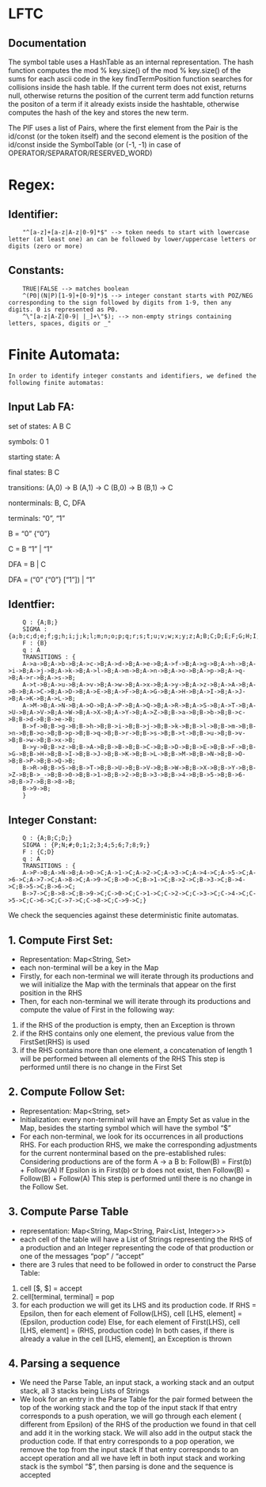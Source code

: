 # LFTC

## Documentation

The symbol table uses a HashTable as an internal representation.
The hash function computes the mod % key.size() of the mod % key.size() of the sums for each ascii code
in the key
findTermPosition function searches for collisions inside the hash table. If the current term does not
exist, returns null, otherwise returns the position of the current term
add function returns the positon of a term if it already exists inside the hashtable, otherwise computes
the hash of the key and stores the new term.

The PIF uses a list of Pairs, where the first element from the Pair is the id/const (or the token itself) 
and the second element is the position of the id/const inside the SymbolTable (or (-1, -1) in case of OPERATOR/SEPARATOR/RESERVED_WORD)

# Regex:
## Identifier: 
        "^[a-z]+[a-z|A-z|0-9]*$" --> token needs to start with lowercase letter (at least one) an can be followed by lower/uppercase letters or digits (zero or more)

## Constants: 
        TRUE|FALSE --> matches boolean
        ^(P0|(N|P)[1-9]+[0-9]*)$ --> integer constant starts with POZ/NEG corresponding to the sign followed by digits from 1-9, then any digits. 0 is represented as P0.
        ^\"[a-z|A-Z|0-9| |_]+\"$); --> non-empty strings containing letters, spaces, digits or _"

# Finite Automata:
    In order to identify integer constants and identifiers, we defined the following finite automatas:
    
## Input Lab FA:
set of states: A B C

symbols: 0 1 

starting state: A 

final states: B C 

transitions: 
(A,0) -> B 
(A,1) -> C
(B,0) -> B
(B,1) -> C 

nonterminals: B, C, DFA

terminals: “0”, “1”

B = “0” {“0”}

C = B “1” | “1”

DFA = B | C

DFA = (“0” {“0”} [“1”]) | “1”


## Identfier:
        Q : {A;B;}
        SIGMA : {a;b;c;d;e;f;g;h;i;j;k;l;m;n;o;p;q;r;s;t;u;v;w;x;y;z;A;B;C;D;E;F;G;H;I;J;K;L;M;N;O;P;Q;R;S;T;U;V;W;X;Y;Z;_;0;1;2;3;4;5;6;7;8;9;}
        F : {B}
        q : A
        TRANSITIONS : {
        A->a->B;A->b->B;A->c->B;A->d->B;A->e->B;A->f->B;A->g->B;A->h->B;A->i->B;A->j->B;A->k->B;A->l->B;A->m->B;A->n->B;A->o->B;A->p->B;A->q->B;A->r->B;A->s->B;
        A->t->B;A->u->B;A->v->B;A->w->B;A->x->B;A->y->B;A->z->B;A->A->B;A->B->B;A->C->B;A->D->B;A->E->B;A->F->B;A->G->B;A->H->B;A->I->B;A->J->B;A->K->B;A->L->B;
        A->M->B;A->N->B;A->O->B;A->P->B;A->Q->B;A->R->B;A->S->B;A->T->B;A->U->B;A->V->B;A->W->B;A->X->B;A->Y->B;A->Z->B;B->a->B;B->b->B;B->c->B;B->d->B;B->e->B;
        B->f->B;B->g->B;B->h->B;B->i->B;B->j->B;B->k->B;B->l->B;B->m->B;B->n->B;B->o->B;B->p->B;B->q->B;B->r->B;B->s->B;B->t->B;B->u->B;B->v->B;B->w->B;B->x->B;
        B->y->B;B->z->B;B->A->B;B->B->B;B->C->B;B->D->B;B->E->B;B->F->B;B->G->B;B->H->B;B->I->B;B->J->B;B->K->B;B->L->B;B->M->B;B->N->B;B->O->B;B->P->B;B->Q->B;
        B->R->B;B->S->B;B->T->B;B->U->B;B->V->B;B->W->B;B->X->B;B->Y->B;B->Z->B;B->_->B;B->0->B;B->1->B;B->2->B;B->3->B;B->4->B;B->5->B;B->6->B;B->7->B;B->8->B;
        B->9->B;
        }
    
## Integer Constant:
        Q : {A;B;C;D;}
        SIGMA : {P;N;#;0;1;2;3;4;5;6;7;8;9;}
        F : {C;D}
        q : A
        TRANSITIONS : {
        A->P->B;A->N->B;A->0->C;A->1->C;A->2->C;A->3->C;A->4->C;A->5->C;A->6->C;A->7->C;A->8->C;A->9->C;B->0->C;B->1->C;B->2->C;B->3->C;B->4->C;B->5->C;B->6->C;
        B->7->C;B->8->C;B->9->C;C->0->C;C->1->C;C->2->C;C->3->C;C->4->C;C->5->C;C->6->C;C->7->C;C->8->C;C->9->C;}
    
We check the sequencies against these deterministic finite automatas. 


## 1. Compute First Set:
- Representation: Map<String, Set<String>>
- each non-terminal will be a key in the Map
- Firstly, for each non-terminal we will iterate through its productions and we will initialize the
Map with the terminals that appear on the first position in the RHS
- Then, for each non-terminal we will iterate through its productions and compute the value
of First in the following way:
1. if the RHS of the production is empty, then an Exception is thrown
2. if the RHS contains only one element, the previous value from the FirstSet(RHS) is
used
3. if the RHS contains more than one element, a concatenation of length 1 will be
performed between all elements of the RHS
 This step is performed until there is no change in the First Set

## 2. Compute Follow Set:
- Representation: Map<String, set<String>>
- Initialization: every non-terminal will have an Empty Set as value in the Map, besides the
starting symbol which will have the symbol “$”
- For each non-terminal, we look for its occurrences in all productions RHS.
For each production RHS, we make the corresponding adjustments for the current nonterminal based on the pre-established rules:
Considering productions are of the form A -> a B b:
Follow(B) = First(b) + Follow(A)
If Epsilon is in First(b) or b does not exist, then Follow(B) = Follow(B) + Follow(A)
This step is performed until there is no change in the Follow Set.

## 3. Compute Parse Table
- representation: Map<String, Map<String, Pair<List<String>, Integer>>>
- each cell of the table will have a List of Strings representing the RHS of a production and an
Integer representing the code of that production or one of the messages “pop” / “accept”
- there are 3 rules that need to be followed in order to construct the Parse Table:
1. cell [$, $] = accept
2. cell[terminal, terminal] = pop
3. for each production we will get its LHS and its production code.
If RHS = Epsilon, then for each element of Follow(LHS), cell [LHS, element] = (Epsilon,
production code)
Else, for each element of First(LHS), cell [LHS, element] = (RHS, production code)
In both cases, if there is already a value in the cell [LHS, element], an Exception is
thrown

## 4. Parsing a sequence
- We need the Parse Table, an input stack, a working stack and an output stack, all 3 stacks
being Lists of Strings
- We look for an entry in the Parse Table for the pair formed between the top of the working
stack and the top of the input stack
If that entry corresponds to a push operation, we will go through each element ( different
from Epsilon) of the RHS of the production we found in that cell and add it in the working
stack. We will also add in the output stack the production code.
If that entry corresponds to a pop operation, we remove the top from the input stack
If that entry corresponds to an accept operation and all we have left in both input stack and
working stack is the symbol “$”, then parsing is done and the sequence is accepted